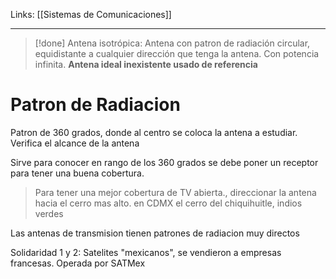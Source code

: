 Links: [[Sistemas de Comunicaciones]]
___

>[!done] Antena isotrópica: Antena con patron de radiación circular, equidistante a cualquier dirección que tenga la antena. Con potencia infinita. **Antena ideal inexistente usado de referencia**

# Patron de Radiacion
Patron de 360 grados, donde al centro se coloca la antena a estudiar. Verifica el alcance de la antena

Sirve para conocer en rango de los 360 grados se debe poner un receptor para tener una buena cobertura.

> Para tener una mejor cobertura de TV abierta., direccionar la antena hacia el cerro mas alto. en CDMX el cerro del chiquihuitle, indios verdes

Las antenas de transmision tienen patrones de radiacion muy directos

Solidaridad 1 y 2: Satelites "mexicanos", se vendieron a empresas francesas. Operada por SATMex
